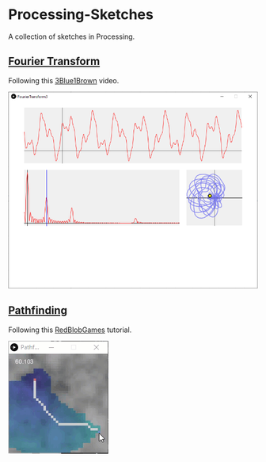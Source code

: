 # Processing-Sketches
A collection of sketches in Processing.

## [Fourier Transform](/FourierTransform3)

Following this [3Blue1Brown](https://www.youtube.com/watch?v=spUNpyF58BY) video.

![fourier](/FourierTransform3/screenshot1.png)

## [Pathfinding](/Pathfind1)

Following this [RedBlobGames](https://www.redblobgames.com/pathfinding/a-star/introduction.html) tutorial.

![pathfind](/Pathfind1/pathfind.gif)

